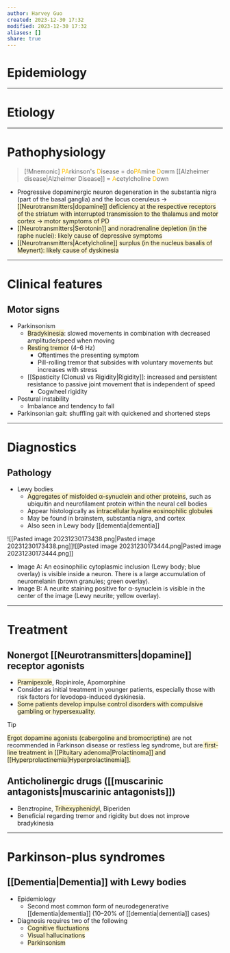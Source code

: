 ```yaml
---
author: Harvey Guo
created: 2023-12-30 17:32
modified: 2023-12-30 17:32
aliases: []
share: true
---
```

# Epidemiology


---
# Etiology

---
# Pathophysiology
>[!Mnemonic] 
><font color="#ffc000">PA</font>rkinson's <font color="#ffc000">D</font>isease = do<font color="#ffc000">PA</font>mine <font color="#ffc000">D</font>owm
>[[Alzheimer disease|Alzheimer Disease]] = <font color="#ffc000">A</font>cetylcholine <font color="#ffc000">D</font>own
- Progressive dopaminergic neuron degeneration in the substantia nigra (part of the basal ganglia) and the locus coeruleus → <span style="background:rgba(240, 200, 0, 0.2)">[[Neurotransmitters|dopamine]] deficiency at the respective receptors of the striatum with interrupted transmission to the thalamus and motor cortex → motor symptoms of PD</span>
- <span style="background:rgba(240, 200, 0, 0.2)">[[Neurotransmitters|Serotonin]] and noradrenaline depletion (in the raphe nuclei): likely cause of depressive symptoms</span>
- <span style="background:rgba(240, 200, 0, 0.2)">[[Neurotransmitters|Acetylcholine]] surplus (in the nucleus basalis of Meynert): likely cause of dyskinesia</span>

---
# Clinical features
## Motor signs
- Parkinsonism
	- <span style="background:rgba(240, 200, 0, 0.2)">Bradykinesia</span>: slowed movements in combination with decreased amplitude/speed when moving 
	- <span style="background:rgba(240, 200, 0, 0.2)">Resting tremor</span> (4–6 Hz)
		- Oftentimes the presenting symptom
		- Pill-rolling tremor that subsides with voluntary movements but increases with stress
	- [[Spasticity (Clonus) vs Rigidity|Rigidity]]: increased and persistent resistance to passive joint movement that is independent of speed
		- Cogwheel rigidity
- Postural instability 
	- Imbalance and tendency to fall
- Parkinsonian gait: shuffling gait with quickened and shortened steps

---
# Diagnostics
## Pathology
- Lewy bodies
	- <span style="background:rgba(240, 200, 0, 0.2)">Aggregates of misfolded α-synuclein and other proteins</span>, such as ubiquitin and neurofilament protein within the neural cell bodies
	- Appear histologically as <span style="background:rgba(240, 200, 0, 0.2)">intracellular hyaline eosinophilic globules</span>
	- May be found in brainstem, substantia nigra, and cortex
	- Also seen in Lewy body [[dementia|dementia]]

![[Pasted image 20231230173438.png|Pasted image 20231230173438.png]]![[Pasted image 20231230173444.png|Pasted image 20231230173444.png]]
- Image A: An eosinophilic cytoplasmic inclusion (Lewy body; blue overlay) is visible inside a neuron. There is a large accumulation of neuromelanin (brown granules; green overlay).
- Image B: A neurite staining positive for α-synuclein is visible in the center of the image (Lewy neurite; yellow overlay).

---
# Treatment
## Nonergot [[Neurotransmitters|dopamine]] receptor agonists
- <span style="background:rgba(240, 200, 0, 0.2)">Pramipexole</span>, Ropinirole, Apomorphine
- Consider as initial treatment in younger patients, especially those with risk factors for levodopa-induced dyskinesia.
- <span style="background:rgba(240, 200, 0, 0.2)">Some patients develop impulse control disorders with compulsive gambling or hypersexuality.</span>
>[!tip] 
><span style="background:rgba(240, 200, 0, 0.2)">Ergot dopamine agonists (cabergoline and bromocriptine)</span> are not recommended in Parkinson disease or restless leg syndrome, but are<span style="background:rgba(240, 200, 0, 0.2)"> first-line treatment in [[Pituitary adenoma|Prolactinoma]] and [[Hyperprolactinemia|Hyperprolactinemia]].</span>
## Anticholinergic drugs ([[muscarinic antagonists|muscarinic antagonists]])
- Benztropine, <span style="background:rgba(240, 200, 0, 0.2)">Trihexyphenidyl</span>, Biperiden
- Beneficial regarding tremor and rigidity but does not improve bradykinesia

---
# Parkinson-plus syndromes
## [[Dementia|Dementia]] with Lewy bodies
- Epidemiology
	- Second most common form of neurodegenerative [[dementia|dementia]] (10–20% of [[dementia|dementia]] cases) 
- Diagnosis requires two of the following
	- <span style="background:rgba(240, 200, 0, 0.2)">Cognitive fluctuations</span>
	- <span style="background:rgba(240, 200, 0, 0.2)">Visual hallucinations</span>
	- <span style="background:rgba(240, 200, 0, 0.2)">Parkinsonism</span>